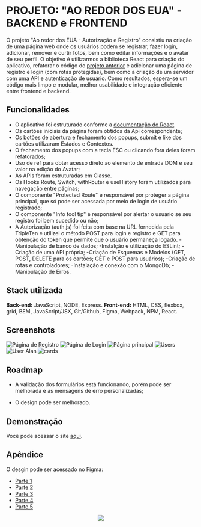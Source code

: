 # PROJETO: "AO REDOR DOS EUA" - BACKEND e FRONTEND

O projeto "Ao redor dos EUA - Autorização e Registro" consistiu na criação de uma página web onde os usuários podem se registrar, fazer login, adicionar, remover e curtir fotos, bem como editar informações e o avatar de seu perfil. O objetivo é utilizarmos a biblioteca React para criação do aplicativo, refatorar o código do [projeto anterior](https://github.com/vinib96/web_project_around) e adicionar uma página de registro e login (com rotas protegidas), bem como  a criação de um servidor com uma API e autenticação de usuário. Como resultados, espera-se um código mais limpo e modular, melhor usabilidade e integração eficiente entre frontend e backend.

## Funcionalidades

- O aplicativo foi estruturado conforme a [documentação do React](https://pt-br.legacy.reactjs.org/docs/getting-started.html).
- Os cartões iniciais da página foram obtidos da Api correspondente;
- Os botões de abertura e fechamento dos popups, submit e like dos cartões utilizaram Estados e Contextos.
- O fechamento dos popups com a tecla ESC ou clicando fora deles foram refatorados;
- Uso de ref para obter acesso direto ao elemento de entrada DOM e seu valor na edição do Avatar;
- As APIs foram estruturadas em Classe.
- Os Hooks Route, Switch, withRouter e useHistory foram utilizados para navegação entre páginas;
- O componente "Protected Route" é responsável por proteger a página principal, que só pode ser acessada por meio de login de usuário registrado;
- O componente "Info tool tip" é responsável por alertar o usuário se seu registro foi bem sucedido ou não;
- A Autorização (auth.js) foi feita com base na URL fornecida pela TripleTen e utilizei o método POST para login e registro e GET para obtenção do token que permite que o usuário permaneça logado.
-Manipulação de banco de dados;
-Instalção e utilização do ESLint;
-Criação de uma API própria;
-Criação de Esquemas e Modelos (GET, POST, DELETE para os cartões; GET e POST para usuários);
-Criação de rotas e controladores;
-Instalação e conexão com o MongoDb;
-Manipulação de Erros.


## Stack utilizada

**Back-end:** JavaScript, NODE, Express.
**Front-end:**  HTML, CSS, flexbox, grid, BEM, JavaScript/JSX, Git/Github, Figma, Webpack, NPM, React.




## Screenshots

![Página de Registro](https://github.com/vinib96/web_project_around_react/assets/141737376/e818c817-242d-4891-9018-b49b1b78f961)
![Página de Login](https://github.com/vinib96/web_project_around_react/assets/141737376/c6558c80-5d08-403c-ba94-f01ba5166993)
![Página principal](https://github.com/vinib96/web_project_around_react/assets/141737376/cbf0591a-1ec1-44f8-93d0-b9247db620e2)
![Users](https://github.com/vinib96/web_project_around_express/assets/141737376/0da2a508-1c56-4463-954c-69a9d1b479d5)
![User Alan](https://github.com/vinib96/web_project_around_express/assets/141737376/a06a0e8e-e5f9-431b-bbbe-207147e8cb5d)
![cards](https://github.com/vinib96/web_project_around_express/assets/141737376/267cf719-17c3-42a3-b214-b2af29d20273)




## Roadmap

- A validação dos formulários está funcionando, porém pode ser melhorada e as mensagens de erro personalizadas;

- O design pode ser melhorado.


## Demonstração

Você pode acessar o site [aqui](https://localhost:3000).


## Apêndice

O desgin pode ser acessado no Figma:

- [Parte 1](https://www.figma.com/file/e0lUDoBuWEsFCJ9OQKHypo/Web_Brief_Sprint_5_PT-%7C-Ao-redor-dos-EUA.-%7C-desktop-%2B-mobile?type=design&node-id=0-1&t=KyUBYZhXDZZEHVx0-0)
- [Parte 2](https://www.figma.com/file/UEBC9WrjCqc74O4zfGn8ed/Web_Brief_Sprint_6_PT-%7C-Ao-redor-dos-E.U.A-%7C-desktop-%2B-mobile?type=design&node-id=0-1&t=IdrQyUMIy52wetOb-0)
- [Parte 3](https://www.figma.com/file/2lYBAAE2NJmfoD2q5j710S/Web_Brief_Sprint_6_PT-%7C-Ao-redor-dos-E.U.A?t=f6ckDy1M3pWAFXOf-0)
- [Parte 4](https://www.figma.com/file/zOeMl6rkzkNbETDtm9zohh/Web_Brief_Sprint_10_PT-%7C-JavaScript-Aplic%C3%A1vel?type=design&node-id=0-1&t=4oeZcqTjICWlGugo-0)
- [Parte 5](https://www.figma.com/file/YrtMoHGfwML1yeN5DfWEq3/Web_Brief_Sprint_15_PT-%7C-Registro-e-autoriza%C3%A7%C3%A3o?type=design&node-id=1-78&mode=design&t=hwoqMk9ct8gW4UuY-0)




<div align="center"><img src="https://nexax.in/wp-content/uploads/2020/11/giphy.gif" /></div>

